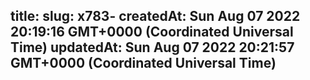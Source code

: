 
title: 
slug: x783-
createdAt: Sun Aug 07 2022 20:19:16 GMT+0000 (Coordinated Universal Time)
updatedAt: Sun Aug 07 2022 20:21:57 GMT+0000 (Coordinated Universal Time)
---

